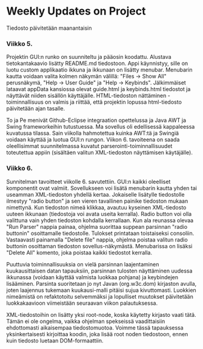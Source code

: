 # Weekly Updates on Project

Tiedosto päivitetään maanantaisin

### Viikko 5.

Projektin GUI:n runko on suunniteltu ja pääosin koodattu. Alustava tietokantakaavio lisätty README.md tiedostoon. Appi käynnistyy, sille on luotu custom applikaatio ikkuna ja ikkunaan on lisätty menubar. Menubarin kautta voidaan valita kolmen näkymän välillä: "Files -> Show All" perusnäkymä, "Help -> User Guide" ja "Help -> Keybinds". Jälkimmäiset lataavat appData kansiossa olevat guide.html ja keybinds.html tiedostot ja näyttävät niiden sisällön käyttäjälle. HTML-tiedoston nättäminen -toiminnallisuus on valmis ja riittää, että projektin lopussa html-tiedosto päivitetään ajan tasalle.

To ja Pe menivät Github-Eclipse integraation opettelussa ja Java AWT ja Swing frameworkeihin tutustuessa. Ma sovellus oli edellisessä kappaleessa kuvatussa tilassa. Sain viikolla hahmotettua kuinka AWT:tä ja Swingiä voidaan käyttää ja luotua GUI:n rungon. Viikon 6. tavoiteena on saada oleellisimmat suunnitelmassa kuvatut parserointi-toiminnallisuudet toteutettua appiin (sisältäen valitun XML-tiedoston näyttämisen käytäjälle).

### Viikko 6.

Sunnitelman tavoitteet viikolle 6. savutettiin. GUI:n kaikki oleelliset komponentit ovat valmiit. Sovellukseen voi lisätä menubarin kautta yhden tai useamman XML-tiedoston yhdellä kertaa. Jokaiselle lisätylle tiedostolle ilmestyy "radio button" ja sen vieren tavallinen painike tiedoston mukaan nimettynä. Kun tiedoston nimeä klikkaa, avautuu kyseinen XML-tiedosto uuteen ikkunaan (tiedostoja voi avata useita kerralla). Radio button voi olla valittuna vain yhden tiedoston kohdalla kerrallaan. Kun ala reunassa olevaa "Run Parser" nappia painaa, ohjelma suorittaa suppean parsinnan "radio buttonin" osoittamalle tiedostolle. Tulokset printataan toistaiseksi consoliin. Vastaavasti painamalla "Delete file" nappia, ohjelma poistaa valitun radio buttonin osoittaman tiedoston sovellus-näkymästä. Menubarissa on lisäksi "Delete All" komento, joka poistaa kaikki tiedostot kerralla.

Puuttuvia toiminnallisuuksia on vielä parsinnan laajentaminen kuukausittaisen datan tapauksiin, parsinnan tulosten näyttäminen uudessa ikkunassa (voidaan käyttää valmista luokkaa pohjana) ja keybindejen lisääminen. Parsinta suoritetaan jo nyt Javan (org.w3c.dom) kirjaston avulla, joten laajennus tukemaan kuukausi-malli pitäisi sujua kivuttomasti. Luokkien nimeämistä on refaktotoitu selvemmäksi ja lopulliset muutokset päivitetään luokkakaavioon viimeistään seuraavan viikon palautuksessa.

XML-tiedostoihin on lisätty yksi <balance> root-node, koska käytetty kirjasto vaati tätä. Tämän ei ole ongelma, vaikka ohjelman spekseissä vaadittaisiin ehdottomasti aikaisempaa tiedostomuotoa. Voimme tässä tapauksessa yksinkertaisesti kirjoittaa koodin, joka lisää root noden tiedostoon, ennen kuin tiedosto luetaan DOM-formaattiin. 
